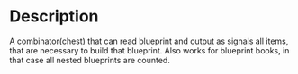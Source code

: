 # Description #
A combinator(chest) that can read blueprint and output as signals all items, that are necessary to build that blueprint. Also works for blueprint books, in that case all nested blueprints are counted.